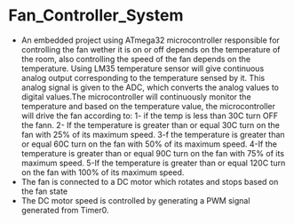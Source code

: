 # Fan_Controller_System
- An embedded project using ATmega32 microcontroller responsible for controlling the fan wether it is on or off depends on the temperature of the room, also controlling the speed of the fan depends on the temperature. Using LM35 temperature sensor will give continuous analog output corresponding to the temperature sensed by it. This analog signal is given to the ADC, which converts the analog values to digital values.The microcontroller will continuously monitor the temperature and based on the temperature value, the microcontroller will drive the fan according to:
1- if the temp is less than 30C turn OFF the fann. 
2- If the temperature is greater than or equal 30C turn on the fan with 25% of its maximum speed. 
3-f the temperature is greater than or equal 60C turn on the fan with 50% of its maximum speed. 
4-If the temperature is greater than or equal 90C turn on the fan with 75% of its maximum speed. 
5-If the temperature is greater than or equal 120C turn on the fan with 100% of its maximum speed.
- The fan is connected to a DC motor which rotates and stops based on the fan state
- The DC motor speed is controlled by generating a PWM signal generated from Timer0.
